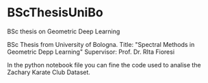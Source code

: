 # BScThesisUniBo
BSc thesis on Geometric Deep Learning

BSc Thesis from University of Bologna.
Title: "Spectral Methods in Geometric Depp Learning"
Supervisor: Prof. Dr. RIta Fioresi

In the python notebook file you can fine the code used to analise the Zachary Karate Club Dataset.
